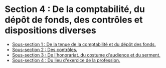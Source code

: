 # Section 4 : De la comptabilité, du dépôt de fonds, des contrôles et dispositions diverses

- [Sous-section 1 : De la tenue de la comptabilité et du dépôt des fonds.](sous-section-1)
- [Sous-section 2 : Des contrôles.](sous-section-2)
- [Sous-section 3 : De l'honorariat, du costume d'audience et du serment.](sous-section-3)
- [Sous-section 4 : Du lieu d'exercice de la profession.](sous-section-4)
